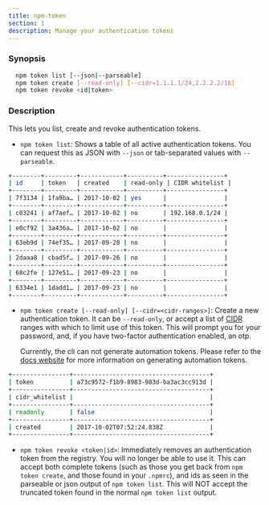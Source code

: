 ```yaml
---
title: npm-token
section: 1
description: Manage your authentication tokens
---
```


### Synopsis

```bash
  npm token list [--json|--parseable]
  npm token create [--read-only] [--cidr=1.1.1.1/24,2.2.2.2/16]
  npm token revoke <id|token>
```

### Description

This lets you list, create and revoke authentication tokens.

- `npm token list`:
  Shows a table of all active authentication tokens. You can request
  this as JSON with `--json` or tab-separated values with `--parseable`.

```bash
+--------+---------+------------+----------+----------------+
| id     | token   | created    | read-only | CIDR whitelist |
+--------+---------+------------+----------+----------------+
| 7f3134 | 1fa9ba… | 2017-10-02 | yes      |                |
+--------+---------+------------+----------+----------------+
| c03241 | af7aef… | 2017-10-02 | no       | 192.168.0.1/24 |
+--------+---------+------------+----------+----------------+
| e0cf92 | 3a436a… | 2017-10-02 | no       |                |
+--------+---------+------------+----------+----------------+
| 63eb9d | 74ef35… | 2017-09-28 | no       |                |
+--------+---------+------------+----------+----------------+
| 2daaa8 | cbad5f… | 2017-09-26 | no       |                |
+--------+---------+------------+----------+----------------+
| 68c2fe | 127e51… | 2017-09-23 | no       |                |
+--------+---------+------------+----------+----------------+
| 6334e1 | 1dadd1… | 2017-09-23 | no       |                |
+--------+---------+------------+----------+----------------+
```

- `npm token create [--read-only] [--cidr=<cidr-ranges>]`:
  Create a new authentication token. It can be `--read-only`, or accept
  a list of
  [CIDR](https://en.wikipedia.org/wiki/Classless_Inter-Domain_Routing)
  ranges with which to limit use of this token. This will prompt you for
  your password, and, if you have two-factor authentication enabled, an
  otp.

  Currently, the cli can not generate automation tokens. Please refer to
  the [docs
  website](https://docs.npmjs.com/creating-and-viewing-access-tokens)
  for more information on generating automation tokens.

```bash
+----------------+--------------------------------------+
| token          | a73c9572-f1b9-8983-983d-ba3ac3cc913d |
+----------------+--------------------------------------+
| cidr_whitelist |                                      |
+----------------+--------------------------------------+
| readonly       | false                                |
+----------------+--------------------------------------+
| created        | 2017-10-02T07:52:24.838Z             |
+----------------+--------------------------------------+
```

- `npm token revoke <token|id>`:
  Immediately removes an authentication token from the registry. You
  will no longer be able to use it. This can accept both complete
  tokens (such as those you get back from `npm token create`, and those
  found in your `.npmrc`), and ids as seen in the parseable or json
  output of `npm token list`. This will NOT accept the truncated token
  found in the normal `npm token list` output.
